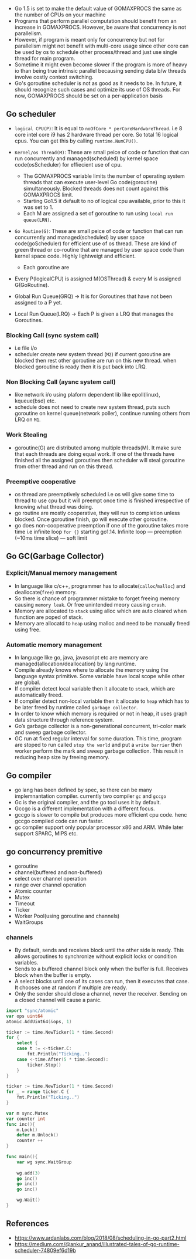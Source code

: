 * Go 1.5 is set to make the default value of GOMAXPROCS the same as the number of CPUs on your machine
* Programs that perform parallel computation should benefit from an increase in GOMAXPROCS. However, be aware that concurrency is not parallelism.
* However, if program is meant only for concurrency but not for parallelism might not benefit with multi-core usage since other core can be used by os to schedule other process/thread and just use single thread for main program. 
* Sometime it might even become slower if the program is more of heavy io than being true intrinsic parallel becausing sending data b/w threads involve costly context switching.
* Go's goroutine scheduler is not as good as it needs to be. In future, it should recognize such cases and optimize its use of OS threads. For now, GOMAXPROCS should be set on a per-application basis


## Go scheduler

* `logical CPU(P)`: It is equal to `noOfCore * perCoreHardwareThread`. i.e 8 core intel core i9 has 2 hardware thread per core. So total 16 logical cpus. You can get this by calling `runtime.NumCPU()`. 
* `Kernel/os Thread(M)`: These are small peice of code or function that can run concurrently and managed(scheduled) by kernel space code(osScheduler) for effiecient use of cpu.
    * The GOMAXPROCS variable limits the number of operating system threads that can execute user-level Go code(goroutine) simultaneously. Blocked threads does not count against this GOMAXPROCS limit.
    * Starting Go1.5 it default to no of logical cpu available, prior to this it was set to  1.
    * Each M are assigned a set of goroutine to run using `local run queue(LRN)`.
* `Go Routine(G)`: These are small peice of code or function that can run concurrently and managed(scheduled) by user space code(goScheduler) for efficient use of os thread. These are kind of green thread or co-routine that are managed by user space code than kernel space code. Highly lightweigt and efficient.
    * Each goroutine are

* Every P(logicalCPU) is assigned M(OSThread) & every M is assigned G(GoRoutine).
* Global Run Queue(GRQ) -> It is for Goroutines that have not been assigned to a P yet.
* Local Run Queue(LRQ) -> Each P is given a LRQ that manages the Goroutines.

### Blocking Call (sync system call)
* i.e file i/o
* scheduler create new system thread (`M2`) if current goroutine are blocked then rest other goroutine are run on this new thread. when blocked goroutine is ready then it is put back into LRQ.
### Non Blocking Call (aysnc system call)
* like network i/o using plaform dependent lib like epoll(linux), kqueue(bsd) etc.
* schedule does not need to create new system thread, puts such goroutine on kernel queue(network poller), continue running others from LRQ on `M1`.
### Work Stealing
* goroutine(G) are distributed among multiple threads(M). It make sure that each threads are doing equal work. If one of the threads have finished all the assigned goroutines then scheduler will steal goroutine from other thread and run on this thread.

### Preemptive cooperative
* os thread are preemptively scheduled i.e os will give some time to thread to use cpu but it will preempt once time is finished irrespective of knowing what thread was doing. 
* go routine are mostly cooperative, they will run to completion unless blocked. Once goroutine finish, go will execute other goroutine.
* go does non-cooperative preemption if one of the goroutine takes more time i.e infinite loop `for {}` starting go1.14. Infinite loop — preemption (~10ms time slice) — soft limit
## Go GC(Garbage Collector)

### Explicit/Manual memory management
* In language like c/c++, programmer has to allocate(`calloc`/`malloc`) and deallocate(`free`) memory.
* So there is chance of programmer mistake to forget freeing memory causing `memory leak`. Or free unintended meory causing `crash`.
* Memory are allocated to `stack` using alloc which are auto cleared when function are poped of stack.
* Memory are allocatd to `heap` using malloc and need to be manually freed using free.

### Automatic memory management
* In language like go, java, javascript etc are memory are managed(allocation/deallocation) by lang runtime.
* Compile already knows where to allocate the memory using the language syntax primitive. Some variable have local scope while other are global.
* If compiler detect local variable then it allocate to `stack`, which are automatically freed.
* If compiler detect non-local variable then it allocate to `heap` which has to be later freed by runtime called `garbage collector`.
* In order to know which memory is required or not in heap, it uses graph data structure through reference system.
* Go’s garbage collector is a non-generational concurrent, tri-color mark and sweep garbage collector.
* GC run at fixed regular interval for some duration. This time, program are stoped to run called `stop the world` and put a `write barrier` then worker perform the mark and sweep garbage collection. This result in reducing heap size by freeing memory.
## Go compiler
* go lang has been defined by spec, so there can be many implemnantation compiler. currently two compiler `gc` and `gccgo`
* Gc is the original compiler, and the go tool uses it by default.
* Gccgo is a different implementation with a different focus.
* gccgo is slower to compile but produces more efficient cpu code. henc gccgo compiled code can run faster.
* gc compiler support only popular processor x86 and ARM. While later support SPARC, MIPS etc.


## go  concurrency premitive
* goroutine
* channel(buffered and non-buffered)
* select over channel operation
* range over channel operation
* Atomic counter
* Mutex
* Timeout
* Ticker
* Worker Pool(using goroutine and channels)
* WaitGroups



### channels
* By default, sends and receives block until the other side is ready. This allows goroutines to synchronize without explicit locks or condition variables.
* Sends to a buffered channel block only when the buffer is full. Receives block when the buffer is empty. 
* A select blocks until one of its cases can run, then it executes that case. It chooses one at random if multiple are ready.
* Only the sender should close a channel, never the receiver. Sending on a closed channel will cause a panic.

```go
import "sync/atomic"
var ops uint64
atomic.AddUint64(&ops, 1)
```

```go
ticker := time.NewTicker(1 * time.Second)
for {
    select {
    case t := <-ticker.C:
        fmt.Println("Ticking..")
    case <-time.After(5 * time.Second):
        ticker.Stop()
    }
}
```

```go
ticker := time.NewTicker(1 * time.Second)
for _ = range ticker.C {
    fmt.Println("Ticking..")
}
```

```go
var m sync.Mutex
var counter int
func inc(){
    m.Lock()
    defer m.Unlock()
    counter ++
}

func main(){
    var wg sync.WaitGroup
    
    wg.add(3)
    go inc()
    go inc()
    go inc()

    wg.Wait()
}
```

## References
* https://www.ardanlabs.com/blog/2018/08/scheduling-in-go-part2.html
* https://medium.com/@ankur_anand/illustrated-tales-of-go-runtime-scheduler-74809ef6d19b